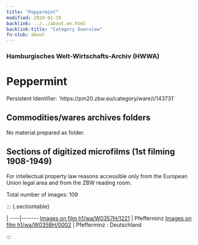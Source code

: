 ```yaml
---
title: "Peppermint"
modified: 2024-01-19
backlink: ../../about.en.html
backlink-title: "Category Overview"
fn-stub: about
---
```


### Hamburgisches Welt-Wirtschafts-Archiv (HWWA)

# Peppermint

<div class="hint">Persistent Identifier: `https://pm20.zbw.eu/category/ware/i/143731`</div>







## Commodities/wares archives folders





No material prepared as folder.



<a id="filmsections" />

## Sections of digitized microfilms (1st filming 1908-1949)

<p>For intellectual property law reasons accessible only from the European Union legal area and from the ZBW reading room.</p>



<p>Total number of images: 109</p>




::: {.sectiontable}

 | 
----|-------
<a class="btn" href="https://pm20.zbw.eu/film/h1/wa/W0357H/1221" rel="nofollow">Images on film h1/wa/W0357H/1221</a> | Pfefferminz
<a class="btn" href="https://pm20.zbw.eu/film/h1/wa/W0358H/0002" rel="nofollow">Images on film h1/wa/W0358H/0002</a> | Pfefferminz : Deutschland


:::
















